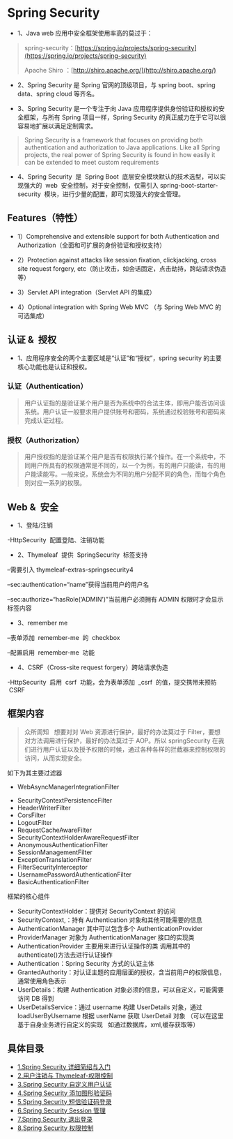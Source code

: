 # Spring Security

- 1、Java web 应用中安全框架使用率高的莫过于：

> spring-security：[https://spring.io/projects/spring-security](https://spring.io/projects/spring-security)
>
> Apache Shiro ：[http://shiro.apache.org/](http://shiro.apache.org/)

- 2、Spring Security 是 Spring 官网的顶级项目，与 spring boot、spring data、spring cloud 等齐名。

- 3、Spring Security 是一个专注于向 Java 应用程序提供身份验证和授权的安全框架，与所有 Spring 项目一样，Spring Security 的真正威力在于它可以很容易地扩展以满足定制需求。

> Spring Security is a framework that focuses on providing both authentication and authorization to Java applications. Like all Spring projects, the real power of Spring Security is found in how easily it can be extended to meet custom requirements

- 4、Spring Security  是  Spring Boot  底层安全模块默认的技术选型，可以实现强大的  web  安全控制，对于安全控制，仅需引入 spring-boot-starter-security  模块，进行少量的配置，即可实现强大的安全管理。

## Features（特性）

- 1）Comprehensive and extensible support for both Authentication and Authorization（全面和可扩展的身份验证和授权支持）

- 2）Protection against attacks like session fixation, clickjacking, cross site request forgery, etc（防止攻击，如会话固定，点击劫持，跨站请求伪造等）

- 3）Servlet API integration（Servlet API 的集成）

- 4）Optional integration with Spring Web MVC （与 Spring Web MVC 的可选集成）

## 认证 &  授权

- 1、应用程序安全的两个主要区域是“认证”和“授权”，spring security 的主要核心功能也是认证和授权。

### 认证（Authentication）

> 用户认证指的是验证某个用户是否为系统中的合法主体，即用户能否访问该系统。用户认证一般要求用户提供账号和密码，系统通过校验账号和密码来完成认证过程。

### 授权（Authorization）

> 用户授权指的是验证某个用户是否有权限执行某个操作。在一个系统中，不同用户所具有的权限通常是不同的，以一个为例，有的用户只能读，有的用户能读能写。一般来说，系统会为不同的用户分配不同的角色，而每个角色则对应一系列的权限。

## Web &  安全

- 1、登陆/注销

-HttpSecurity  配置登陆、注销功能

- 2、Thymeleaf  提供  SpringSecurity  标签支持

–需要引入 thymeleaf-extras-springsecurity4

–sec:authentication=“name”获得当前用户的用户名

–sec:authorize=“hasRole(‘ADMIN’)”当前用户必须拥有 ADMIN 权限时才会显示标签内容

- 3、remember me

–表单添加  remember-me  的  checkbox

–配置启用  remember-me  功能

- 4、CSRF（Cross-site request forgery）跨站请求伪造

-HttpSecurity  启用  csrf  功能，会为表单添加  _csrf  的值，提交携带来预防  CSRF

## 框架内容

> 众所周知   想要对对 Web 资源进行保护，最好的办法莫过于 Filter，要想对方法调用进行保护，最好的办法莫过于 AOP。所以 springSecurity 在我们进行用户认证以及授予权限的时候，通过各种各样的拦截器来控制权限的访问，从而实现安全。

如下为其主要过滤器

- WebAsyncManagerIntegrationFilter

* SecurityContextPersistenceFilter
* HeaderWriterFilter
* CorsFilter
* LogoutFilter
* RequestCacheAwareFilter
* SecurityContextHolderAwareRequestFilter
* AnonymousAuthenticationFilter
* SessionManagementFilter
* ExceptionTranslationFilter
* FilterSecurityInterceptor
* UsernamePasswordAuthenticationFilter
* BasicAuthenticationFilter

框架的核心组件

- SecurityContextHolder：提供对 SecurityContext 的访问
- SecurityContext,：持有 Authentication 对象和其他可能需要的信息
- AuthenticationManager 其中可以包含多个 AuthenticationProvider
- ProviderManager 对象为 AuthenticationManager 接口的实现类
- AuthenticationProvider 主要用来进行认证操作的类 调用其中的 authenticate()方法去进行认证操作
- Authentication：Spring Security 方式的认证主体
- GrantedAuthority：对认证主题的应用层面的授权，含当前用户的权限信息，通常使用角色表示
- UserDetails：构建 Authentication 对象必须的信息，可以自定义，可能需要访问 DB 得到
- UserDetailsService：通过 username 构建 UserDetails 对象，通过 loadUserByUsername 根据 userName 获取 UserDetail 对象 （可以在这里基于自身业务进行自定义的实现   如通过数据库，xml,缓存获取等）

## 具体目录

- [1.Spring Security 详细简绍与入门](./1.Spring%20Security%20详细简绍与入门.md)
- [2.用户注销与 Thymeleaf-权限控制](./2.用户注销与Thymeleaf-权限控制.md)
- [3.Spring Security 自定义用户认证](./3.Spring%20Security自定义用户认证.md)
- [4.Spring Security 添加图形验证码](./4.Spring%20Security添加图形验证码.md)
- [5.Spring Security 短信验证码登录](./5.Spring%20Security短信验证码登录.md)
- [6.Spring Security Session 管理](./6.Spring%20Security%20Session管理.md)
- [7.Spring Security 退出登录](./7.Spring%20Security退出登录.md)
- [8.Spring Security 权限控制](./8.Spring%20Security权限控制.md)
